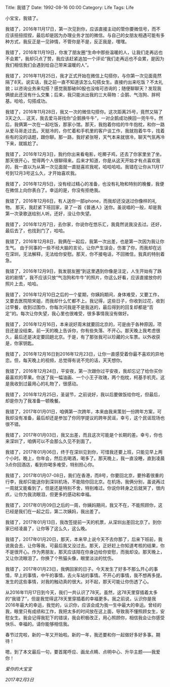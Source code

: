 Title: 我错了
Date: 1992-08-16 00:00
Category: Life
Tags: Life

小宝宝，我错了。

我错了，2016年11月17日，第一次见到你，应该直接主动的管你要微信号，而不应该扭扭捏捏，最后却是因为办理业务才加的微信。与自己的女朋友相遇可能有多种方式，我反正是一见钟情，不管你是不是，反正我是，嘿嘿。

我错了，2016年11月19日，你发了朋友圈“生命中那些温暖的人，让我们走再远也不会累”，我却只点了赞，我应该赶紧追加一个评论“我们走再远也不会累，是因为我们相信我们会遇到给自己带来温暖的人”。

我错了，2016年11月25日，我才正式开始在微信上勾搭你，与你第一次见面竟然隔了8天。说实话，我之前一直不知道该怎么勾搭女生。直接约出来吃饭？不太礼貌；以咨询业务来勾搭？感觉我那破80股也没啥可咨询的；随便聊聊天？发现我俩彼此还没有什么交集；后来，我只能派出我的三大萌物：企鹅、气泡狗、胖柯基。哈哈，勾搭成功。

我错了，2016年11月28日，我又一次的微信勾搭你。这次距离25号，竟然又隔了3天之久... 这天，我去爱马哥找你“企鹅换牛牛”，一对企鹅成功换回一兜牛牛。然后，我俩第一次在一起吃饭，那家小馆。那天，我抱着你给的牛牛抱枕，和你一路从爱马哥走过去。天挺冷的，你忙着和手机里的客户谈工作，我就抱着牛牛，找着些有的没的话题，跟你聊。那一路，我好紧张呀，天气本来就很冷，聊天气氛再冷下来，就尴尬了。

我错了，2016年12月3日，我约你出来看电影，吃椰子鸡，还去了你家里坐了坐。那天很开心，觉得两个人很聊得来。后来才知道，你是从这天开始才有点喜欢我的，我一直以为从第一次见面就一直挺喜欢我呢，哈哈哈哈。我错在让你从11月17号到12月3号这么久，才开始喜欢我。

我错了，2016年12月5日，没有经过精心的准备，也没有礼物和特别的晚餐，我便在微信上向你表白了。幸运的是，你没有拒绝我。 

我错了，2016年12月6日，有人送你一部iphone，而我却还没送过你像样的礼物。 那天，我赶紧下班回家，录了一首《普通人》送你。虽说唱的一般，却是我第一次录歌送给别人听。还好，没让你失望。

我错了，2016年12月7日，去你家，你说你在悠乐汇，我竟然说我没去过。还好，最后去了，也找到门了，哈哈。

我错了，2016年12月8日，我俩在一起后，我第一次出差，也是第一次因为我让你生气。 由于同事的一些不经大脑的言论，让你产生误会，伤害了你，而我却在远在深圳，无法解释，无法给你安慰。那天，你不接电话，不回微信，我真的特别着急。

我错了，2016年12月9日，我发朋友圈“到这里遇到你像是注定，人生开始有了跌宕的剧情”，我不应该只放“气泡狗和牛牛”的照片，你这么好看，应该直接放你的照片上去，哈哈。

我错了，2016年12月10日之后的一个星期，你姨妈期间，身体难受，又要工作，又要去医院陪宋姐，而我却什么忙都不上。我记得，这些日子，你收到过花，收到过早餐，收到过围巾，你每次问我是不是我送的，最后得到的回复却都是“否定”的。每次让你失望，我心里也很难受，很多事情我没有做好。

我错了，2016年12月16日，本来说好周末就要回北京的，可是由于各种原因，项目还是没结束。前一天的晚上告诉你，你有些失落、不开心。那天晚上我考虑很久，最后还是决定要回趟北京。于是，有了那张我可以珍藏的火车票。以外收获是，你家钥匙。

我错了，2016年12月16日到2016年12月23日，让你一直感受着你最不喜欢的异地恋。但，每天晚上的视频，总觉得有说不完的话，天天想你。

我错了，2016年12月24日，平安夜，第一次跟你过平安夜，我却忘记了给你买你最喜欢的苹果。你送了我一幅油画、一个小王子玫瑰，两个抱枕，柯基手机壳。这是我收到过最用心的礼物了，很感动。

我错了，2016年12月25日，圣诞节，之前说好，我以后要做饭给你吃，但最后，却是你为了我准备一顿晚餐。

我错了，2017年01月01日，咱俩第一次跨年，本来由我来策划一份跨年方案，可我却没有准备，最后却还是参加了你同学提议的跨年民谣，幸亏，这个民谣现场也很不错。

我错了，2017年01月03日，我又出差，而且这次可能是个长期的差。幸亏，你也来深圳了，咱俩可以不会那么久见不到面了。

我错了，2017年01月06日，终于在深圳见到你，可惜我还要上班，只能见早上两个小时。晚上，你年会，然后去喝酒，喝多了。那天晚上，我一直没睡，直到凌晨3点你回酒店，看到你喝多难受，特别担心你。

我错了，2017年01月07-08日，我们在香港，而8号，你要回北京，要拎着很重的行李，我却只能送你到深圳机场，不能陪你回北京。在机场，我俩分别，虽说再过一周就又能看到了，但是还是特别不舍，特别难过。你说你转身之后就哭了，很内疚，让你为我流眼泪，但更多的感动和幸福。

我错了，2017年01月09日之后的一周，你姨妈期间，我又不在，不能照顾你，这已经是我们在一起之后，第二次姨妈，我出差了。

我错了，2017年01月13日，我改签提前一天的机票，从深圳出差回北京了。到你家已经凌晨了，让你等了这么久，这么晚。

我错了，2017年01月20日，那天，本来早上说今天不去你那了，后来下班前，我说我会去，让你等我，可最后我又没过去。那天，正好赶上你知道考核的结果，你不是很开心。作为男朋友，那天应该陪在你身边给你安慰，而我却没。那天晚上，又让你流眼泪了。你换了个熊猫头像，眼里淡淡的忧伤。

我错了，2017年01月23日，我俩回家的日子。今天发生了好多不那么开心的事情，早上的事情，中午的事情，去火车站的事情。不开心的事情，我不想再多提。发生的这些事情，对我的触动真的很大。对不起，那天可能让你伤透了心。

从2016年11月17日到今天，我们一共认识了78天。虽然，这78天里穿插着太多的“我错了”，但是我觉得这78天里穿插着的幸福更多。我之前说，认识你是我2016年最大的幸运，我觉的，认识你，应该会成为我一生中最大的幸运。曾经的我，眼里只有成绩和工作，我把太多的时间放在这上面，导致我不懂照顾女生，安慰女生。我会记得我犯下的错误，我会积极改正，用心照顾你，相信我会让你感受快乐、幸福的。请你能够相信我。

春节过完啦，新的一年又开始啦。新的一年，我还要和你一起做好多好多事。期待！

嗯，到了本文最后一句，要首尾呼应、画龙点睛、点明中心、升华主题——我爱你！


*爱你的大宝宝*

*2017年2月3日*
